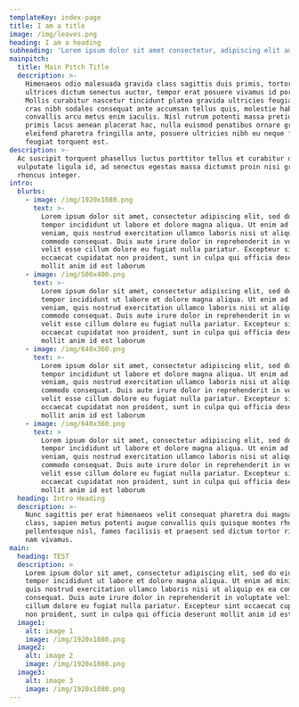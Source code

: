 ```yaml
---
templateKey: index-page
title: I am a title
image: /img/leaves.png
heading: I am a heading
subheading: 'Lorem ipsum dolor sit amet consectetur, adipiscing elit auctor'
mainpitch:
  title: Main Pitch Title
  description: >-
    Himenaeos odio malesuada gravida class sagittis duis primis, tortor mauris
    ultrices dictum senectus auctor, tempor erat posuere vivamus id porta.
    Mollis curabitur nascetur tincidunt platea gravida ultricies feugiat id,
    cras nibh sodales consequat ante accumsan tellus quis, molestie habitasse
    convallis arcu metus enim iaculis. Nisl rutrum potenti massa pretium ac
    primis lacus aenean placerat hac, nulla euismod penatibus ornare gravida
    eleifend pharetra fringilla ante, posuere ultricies nibh eu neque facilisis
    feugiat torquent est.
description: >-
  Ac suscipit torquent phasellus luctus porttitor tellus et curabitur ornare
  vulputate ligula id, ad senectus egestas massa dictumst proin nisi gravida in
  rhoncus integer.
intro:
  blurbs:
    - image: /img/1920x1080.png
      text: >-
        Lorem ipsum dolor sit amet, consectetur adipiscing elit, sed do eiusmod
        tempor incididunt ut labore et dolore magna aliqua. Ut enim ad minim
        veniam, quis nostrud exercitation ullamco laboris nisi ut aliquip ex ea
        commodo consequat. Duis aute irure dolor in reprehenderit in voluptate
        velit esse cillum dolore eu fugiat nulla pariatur. Excepteur sint
        occaecat cupidatat non proident, sunt in culpa qui officia deserunt
        mollit anim id est laborum
    - image: /img/500x400.png
      text: >-
        Lorem ipsum dolor sit amet, consectetur adipiscing elit, sed do eiusmod
        tempor incididunt ut labore et dolore magna aliqua. Ut enim ad minim
        veniam, quis nostrud exercitation ullamco laboris nisi ut aliquip ex ea
        commodo consequat. Duis aute irure dolor in reprehenderit in voluptate
        velit esse cillum dolore eu fugiat nulla pariatur. Excepteur sint
        occaecat cupidatat non proident, sunt in culpa qui officia deserunt
        mollit anim id est laborum
    - image: /img/640x360.png
      text: >-
        Lorem ipsum dolor sit amet, consectetur adipiscing elit, sed do eiusmod
        tempor incididunt ut labore et dolore magna aliqua. Ut enim ad minim
        veniam, quis nostrud exercitation ullamco laboris nisi ut aliquip ex ea
        commodo consequat. Duis aute irure dolor in reprehenderit in voluptate
        velit esse cillum dolore eu fugiat nulla pariatur. Excepteur sint
        occaecat cupidatat non proident, sunt in culpa qui officia deserunt
        mollit anim id est laborum
    - image: /img/640x360.png
      text: >
        Lorem ipsum dolor sit amet, consectetur adipiscing elit, sed do eiusmod
        tempor incididunt ut labore et dolore magna aliqua. Ut enim ad minim
        veniam, quis nostrud exercitation ullamco laboris nisi ut aliquip ex ea
        commodo consequat. Duis aute irure dolor in reprehenderit in voluptate
        velit esse cillum dolore eu fugiat nulla pariatur. Excepteur sint
        occaecat cupidatat non proident, sunt in culpa qui officia deserunt
        mollit anim id est laborum
  heading: Intro Heading
  description: >-
    Nunc sagittis per erat himenaeos velit consequat pharetra dui magna gravida
    class, sapien metus potenti augue convallis quis quisque montes rhoncus
    pellentesque nisl, fames facilisis et praesent sed dictum tortor ridiculus
    nam vivamus.
main:
  heading: TEST
  description: >
    Lorem ipsum dolor sit amet, consectetur adipiscing elit, sed do eiusmod
    tempor incididunt ut labore et dolore magna aliqua. Ut enim ad minim veniam,
    quis nostrud exercitation ullamco laboris nisi ut aliquip ex ea commodo
    consequat. Duis aute irure dolor in reprehenderit in voluptate velit esse
    cillum dolore eu fugiat nulla pariatur. Excepteur sint occaecat cupidatat
    non proident, sunt in culpa qui officia deserunt mollit anim id est laborum
  image1:
    alt: image 1
    image: /img/1920x1080.png
  image2:
    alt: image 2
    image: /img/1920x1080.png
  image3:
    alt: image 3
    image: /img/1920x1080.png
---
```


